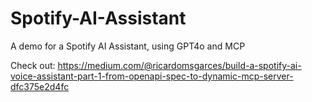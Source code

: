 # Spotify-AI-Assistant
A demo for a Spotify AI Assistant, using GPT4o and MCP

Check out: https://medium.com/@ricardomsgarces/build-a-spotify-ai-voice-assistant-part-1-from-openapi-spec-to-dynamic-mcp-server-dfc375e2d4fc
